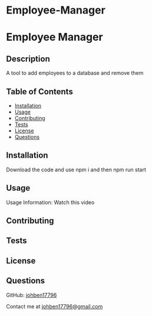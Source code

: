 # Employee-Manager
# Employee Manager

## Description

A tool to add employees to a database and remove them

## Table of Contents

- [Installation](#installation)
- [Usage](#usage)
- [Contributing](#contributing)
- [Tests](#tests)
- [License](#license)
- [Questions](#questions)
## Installation

Download the code and use npm i and then npm run start

## Usage

Usage Information: Watch this video

## Contributing



## Tests



## License



## Questions

GitHub: [johben17796](https://github.com/johben17796)

Contact me at johben17796@gmail.com